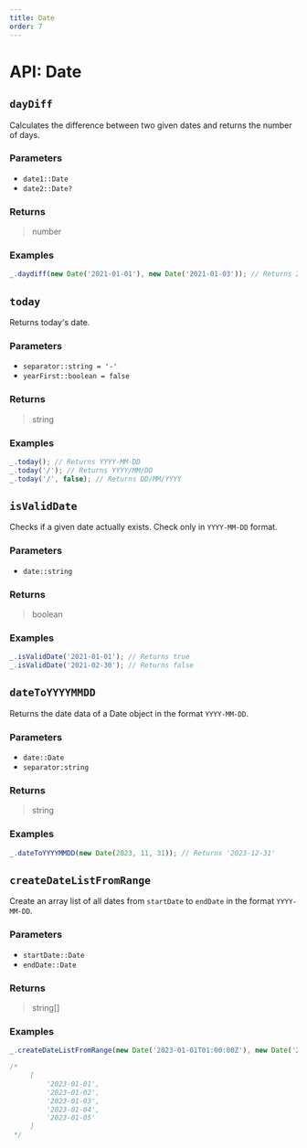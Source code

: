```yaml
---
title: Date
order: 7
---
```


# API: Date

## `dayDiff` <Badge type="tip" text="JavaScript" />

Calculates the difference between two given dates and returns the number of days.

### Parameters

- `date1::Date`
- `date2::Date?`

### Returns

> number

### Examples

```javascript
_.daydiff(new Date('2021-01-01'), new Date('2021-01-03')); // Returns 2
```

## `today` <Badge type="tip" text="JavaScript" />

Returns today's date.

### Parameters

- `separator::string = '-'`
- `yearFirst::boolean = false`

### Returns

> string

### Examples

```javascript
_.today(); // Returns YYYY-MM-DD
_.today('/'); // Returns YYYY/MM/DD
_.today('/', false); // Returns DD/MM/YYYY
```

## `isValidDate` <Badge type="tip" text="JavaScript" />

Checks if a given date actually exists. Check only in `YYYY-MM-DD` format.

### Parameters

- `date::string`

### Returns

> boolean

### Examples

```javascript
_.isValidDate('2021-01-01'); // Returns true
_.isValidDate('2021-02-30'); // Returns false
```

## `dateToYYYYMMDD` <Badge type="tip" text="JavaScript" />

Returns the date data of a Date object in the format `YYYY-MM-DD`.

### Parameters

- `date::Date`
- `separator:string`

### Returns

> string

### Examples

```javascript
_.dateToYYYYMMDD(new Date(2023, 11, 31)); // Returns '2023-12-31'
```

## `createDateListFromRange` <Badge type="tip" text="JavaScript" />

Create an array list of all dates from `startDate` to `endDate` in the format `YYYY-MM-DD`.

### Parameters

- `startDate::Date`
- `endDate::Date`

### Returns

> string[]

### Examples

```javascript
_.createDateListFromRange(new Date('2023-01-01T01:00:00Z'), new Date('2023-01-05T01:00:00Z'));

/*
	 [
		 '2023-01-01',
		 '2023-01-02',
		 '2023-01-03',
		 '2023-01-04',
		 '2023-01-05'
	 ]
 */
```
